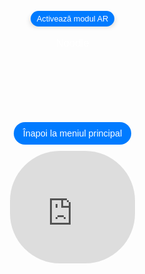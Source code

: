 <head>
  <meta charset="UTF-8">
  <meta name="viewport" content="width=device-width, initial-scale=1.0">
  <title>Modele AR Optimizate</title>
  <style>
    body {
      margin: 0;
      padding: 0;
      font-family: Arial, sans-serif;
      background-image: url('fundal.jpg');
      background-size: cover;
      background-position: center;
      display: flex;
      justify-content: center;
      align-items: center;
      height: 100vh;
    }
.model-container {
      display: flex;
      flex-direction: column;
      align-items: center;
      justify-content: center;
    }
 .model-section {
      text-align: center;
      margin-bottom: 50px; /* Spațiere între model și butonul de navigare */
    }
    model-viewer {
      width: 200px;
      height: 270px;
      margin: 0 auto;
      border-radius: 20px;
      box-shadow: 0 4px 8px rgba(0,0,0,0.2);
    }
    .ar-button {
      padding: 5px 10px; /* Ajustat pentru a face butonul mai mic */
      font-size: 0.8rem; /* Ajustat pentru a face textul mai mic */
      margin-top: 10px;
      background-color: #007BFF;
      border: none;
      border-radius: 20px;
      color: white;
      cursor: pointer;
      transition: background-color 0.3s, box-shadow 0.3s;
    }
    .ar-button:hover {
      background-color: #0056b3;
    }
    .back-link {
      display: block;
      margin-top: 50px; /* Distanța de la model */
      text-decoration: none;
      color: white;
      background-color: #007BFF;
      padding: 10px 15px;
      border-radius: 20px;
      font-size: 0.9rem;
      transition: background-color 0.3s;
    }
    .back-link:hover {
      background-color: #0056b3;
    }
    p {
      color: #FFFFFF;
      font-size: 1.2em;
    }
  </style>
  <script type="module" src="https://unpkg.com/@google/model-viewer"></script>
</head>
<body>

<div class="model-container">
  <!-- Model -->
  <div class="model-section">
    <model-viewer
      src="scaun.glb"
      ios-src="scaun.usdz"
      ar
      ar-modes="webxr scene-viewer quick-look"
      camera-controls
      auto-rotate
      environment-image="neutral"
      shadow-intensity="1"
      loading="lazy"
      alt="Noodle"
      min-camera-orbit="auto 0deg 0deg"
      max-camera-orbit="auto 80deg auto">
      <button slot="ar-button" class="ar-button">Activează modul AR</button>
    </model-viewer>
    <p>Noodle</p>
  </div>
  <!-- Buton de navigare înapoi la meniul principal -->
  <a href="https://augmentedrealityweb.github.io/toate-produsele/" class="back-link">Înapoi la meniul principal</a>
   <iframe src="https://augmentedrealityweb.github.io/Chanel/index.html" width="200" height="180" style="overflow: hidden; border: none; transform: scale(1); transform-origin: 0 0; margin-top: 10px; border-radius: 80px;"></iframe>
</div>
</body>
